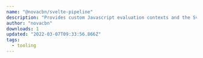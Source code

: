 ```yaml
---
name: "@novacbn/svelte-pipeline"
description: "Provides custom Javascript evaluation contexts and the Svelte Compiler as Svelte Stores, for REPLs, IDEs, etc."
author: "novacbn"
downloads: 1
updated: "2022-03-07T09:33:56.866Z"
tags: 
  - tooling
---
```

